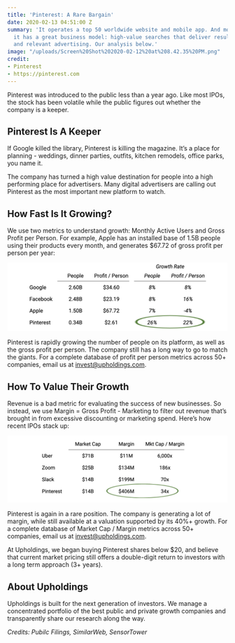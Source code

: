 ```yaml
---
title: 'Pinterest: A Rare Bargain'
date: 2020-02-13 04:51:00 Z
summary: 'It operates a top 50 worldwide website and mobile app. And more importantly,
  it has a great business model: high-value searches that deliver results with rich
  and relevant advertising. Our analysis below.'
image: "/uploads/Screen%20Shot%202020-02-12%20at%208.42.35%20PM.png"
credit:
- Pinterest
- https://pinterest.com
---
```


Pinterest was introduced to the public less than a year ago. Like most IPOs, the stock has been volatile while the public figures out whether the company is a keeper.

## Pinterest Is A Keeper

If Google killed the library, Pinterest is killing the magazine. It’s a place for planning - weddings, dinner parties, outfits, kitchen remodels, office parks, you name it. 

The company has turned a high value destination for people into a high performing place for advertisers. Many digital advertisers are calling out Pinterest as the most important new platform to watch. 

## How Fast Is It Growing?

We use two metrics to understand growth: Monthly Active Users and Gross Profit per Person. For example, Apple has an installed base of 1.5B people using their products every month, and generates $67.72 of gross profit per person per year:

![first numbers-33c20e.png](/uploads/first%20numbers-33c20e.png)

Pinterest is rapidly growing the number of people on its platform, as well as the gross profit per person. The company still has a long way to go to match the giants. For a complete database of profit per person metrics across 50+ companies, email us at invest@upholdings.com.

## How To Value Their Growth

Revenue is a bad metric for evaluating the success of new businesses. So instead, we use Margin = Gross Profit - Marketing to filter out revenue that’s brought in from excessive discounting or marketing spend. Here’s how recent IPOs stack up:

![second numbers.png](/uploads/second%20numbers.png)

Pinterest is again in a rare position. The company is generating a lot of margin, while still available at a valuation supported by its 40%+ growth. For a complete database of Market Cap / Margin metrics across 50+ companies, email us at invest@upholdings.com.

At Upholdings, we began buying Pinterest shares below $20, and believe that current market pricing still offers a double-digit return to investors with a long term approach (3+ years).

## About Upholdings

Upholdings is built for the next generation of investors. We manage a concentrated portfolio of the best public and private growth companies and transparently share our research along the way.

*Credits: Pubilc Filings, SimilarWeb, SensorTower*